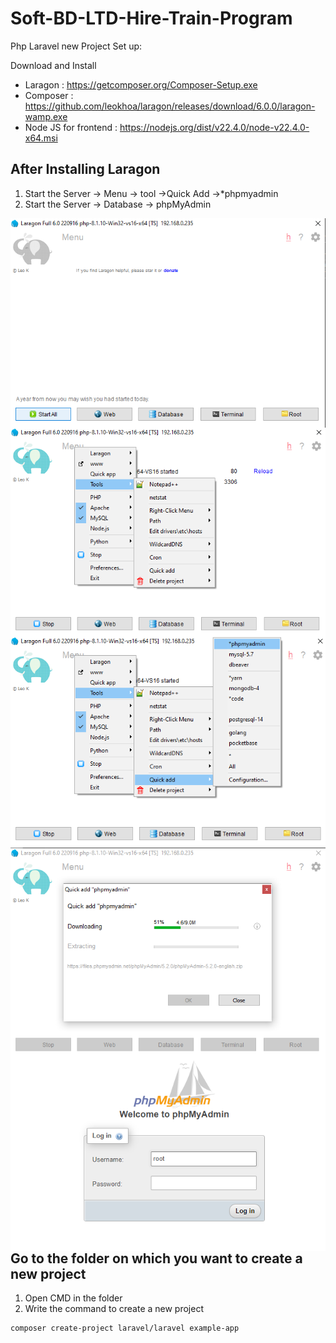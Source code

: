 # Soft-BD-LTD-Hire-Train-Program

Php Laravel new Project Set up:

Download and Install
- Laragon               : https://getcomposer.org/Composer-Setup.exe
- Composer              : https://github.com/leokhoa/laragon/releases/download/6.0.0/laragon-wamp.exe
- Node JS for frontend  : https://nodejs.org/dist/v22.4.0/node-v22.4.0-x64.msi

## After Installing Laragon 
1. Start the Server -> Menu -> tool ->Quick Add ->*phpmyadmin
2. Start the Server -> Database -> phpMyAdmin

<img align="left" src="./img/laragon_start_1.png" alt="Laragon1" />
<img align="left" src="./img/laragon_start_2.png" alt="Laragon2" />
<img align="left" src="./img/laragon_start_3.png" alt="Laragon3" />
<img align="left" src="./img/laragon_start_4.png" alt="Laragon4" />
<img align="left" src="./img/phpmyadmin_log_in.png" alt="phpmyadmin" />

## Go to the folder on which you want to create a new project

1. Open CMD in the folder
2. Write the command to create a new project 
```bash
composer create-project laravel/laravel example-app